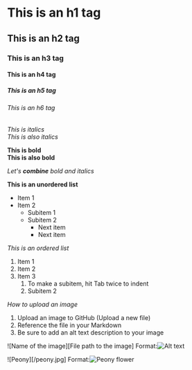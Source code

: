 # This is an h1 tag
## This is an h2 tag
### This is an h3 tag
#### This is an h4 tag
##### This is an h5 tag
###### This is an h6 tag

*This is italics* <br>
_This is also italics_

**This is bold** <br>
__This is also bold__

_Let's **combine** bold and italics_

**This is an unordered list**
* Item 1
* Item 2
  * Subitem 1
  * Subitem 2
    * Next item
    * Next item

*This is an ordered list*
1. Item 1
2. Item 2
3. Item 3
    1. To make a subitem, hit Tab twice to indent
    2. Subitem 2

*How to upload an image* 
1. Upload an image to GitHub (Upload a new file)
2. Reference the file in your Markdown
3. Be sure to add an alt text description to your image

![Name of the image][File path to the image]
Format:![Alt text](url)

![Peony][/peony.jpg]
Format:![Peony flower](https://www.self.com/gallery/best-flower-delivery-services)




